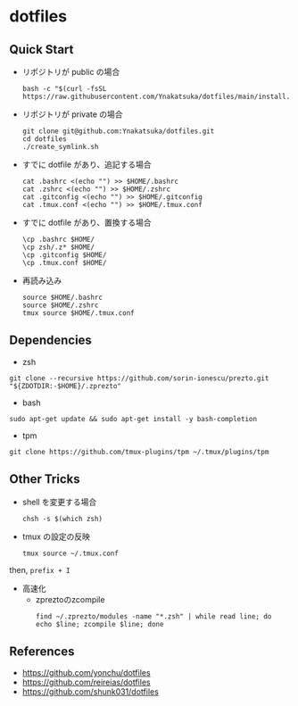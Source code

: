 # dotfiles

## Quick Start

- リポジトリが public の場合

    ```
    bash -c "$(curl -fsSL https://raw.githubusercontent.com/Ynakatsuka/dotfiles/main/install.sh)"
    ```

- リポジトリが private の場合

    ```
    git clone git@github.com:Ynakatsuka/dotfiles.git
    cd dotfiles
    ./create_symlink.sh
    ```

- すでに dotfile があり、追記する場合

    ```
    cat .bashrc <(echo "") >> $HOME/.bashrc
    cat .zshrc <(echo "") >> $HOME/.zshrc
    cat .gitconfig <(echo "") >> $HOME/.gitconfig
    cat .tmux.conf <(echo "") >> $HOME/.tmux.conf
    ```

- すでに dotfile があり、置換する場合

    ```
    \cp .bashrc $HOME/
    \cp zsh/.z* $HOME/
    \cp .gitconfig $HOME/
    \cp .tmux.conf $HOME/
    ```

- 再読み込み

    ```
    source $HOME/.bashrc
    source $HOME/.zshrc
    tmux source $HOME/.tmux.conf
    ```

## Dependencies

- zsh

```
git clone --recursive https://github.com/sorin-ionescu/prezto.git "${ZDOTDIR:-$HOME}/.zprezto"
```

- bash

```
sudo apt-get update && sudo apt-get install -y bash-completion
```

- tpm

```
git clone https://github.com/tmux-plugins/tpm ~/.tmux/plugins/tpm
```

## Other Tricks

- shell を変更する場合

    ```
    chsh -s $(which zsh)
    ```

- tmux の設定の反映

    ```
    tmux source ~/.tmux.conf
    ```

then, `prefix + I`

- 高速化
    - zpreztoのzcompile
        ```
        find ~/.zprezto/modules -name "*.zsh" | while read line; do echo $line; zcompile $line; done
        ```

## References

- https://github.com/yonchu/dotfiles
- https://github.com/reireias/dotfiles
- https://github.com/shunk031/dotfiles
